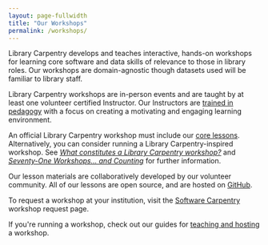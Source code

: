 ```yaml
---
layout: page-fullwidth
title: "Our Workshops"
permalink: /workshops/
---
```


Library Carpentry develops and teaches interactive, hands-on workshops for learning core software and data skills of relevance to those in library roles. Our workshops are domain-agnostic though datasets used will be familiar to library staff. 

Library Carpentry workshops are in-person events and are taught by at least one volunteer certified Instructor. Our Instructors are [trained in pedagogy](http://carpentries.github.io/instructor-training/) with a focus on creating a motivating and engaging learning environment. 

An official Library Carpentry workshop must include our [core lessons](https://librarycarpentry.github.io/test/lessons/). Alternatively, you can consider running a Library Carpentry-inspired workshop. See _[What constitutes a Library Carpentry workshop?](https://librarycarpentry.org/blog/2018/08/07/what-is-a-workshop/)_ and _[Seventy-One Workshops... and Counting](https://librarycarpentry.org/blog/2018/08/01/seventy-one-and-counting/)_ for further information.

Our lesson materials are collaboratively developed by our volunteer community. All of our lessons are open source, and are hosted on [GitHub](https://github.com/librarycarpentry). 

To request a workshop at your institution, visit the [Software Carpentry](https://software-carpentry.org/workshops/request/) workshop request page.

If you're running a workshop, check out our guides for [teaching and hosting](https://docs.carpentries.org/topic_folders/hosts_instructors/index.html) a workshop. 
  
